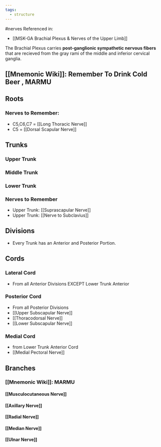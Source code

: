 ```yaml
---
tags:
  - structure
---
```

#nerves 
Referenced in: 
- [[MSK-GA Brachial Plexus & Nerves of the Upper Limb]]

The Brachial Plexus carries **post-ganglionic sympathetic nervous fibers** that are recieved from the gray rami of the middle and inferior cervical ganglia. 

## [[Mnemonic Wiki]]: Remember To Drink Cold Beer , MARMU

## Roots
### Nerves to Remember: 
- C5,C6,C7 = [[Long Thoracic Nerve]]
- C5 = [[Dorsal Scapular Nerve]]
## Trunks
### Upper Trunk
### Middle Trunk
### Lower Trunk

### Nerves to Remember
- Upper Trunk: [[Suprascapular Nerve]]
- Upper Trunk: [[Nerve to Subclavius]]

## Divisions
- Every Trunk has an Anterior and Posterior Portion. 


## Cords
### Lateral Cord 
- From all Anterior Divisions EXCEPT Lower Trunk Anterior
### Posterior Cord
- From all Posterior Divisions
- [[Upper Subscapular Nerve]]
- [[Thoracodorsal Nerve]]
- [[Lower Subscapular Nerve]]
### Medial Cord
- from Lower Trunk Anterior Cord
- [[Medial Pectoral Nerve]]

## Branches
### [[Mnemonic Wiki]]: MARMU
#### [[Musculocutaneous Nerve]]
#### [[Axillary Nerve]]
#### [[Radial Nerve]]
#### [[Median Nerve]]
#### [[Ulnar Nerve]]


